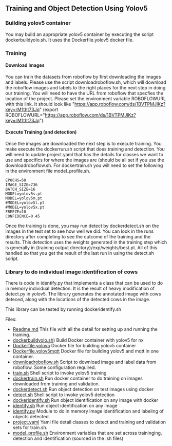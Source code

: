 ## Training and Object Detection Using Yolov5

### Building yolov5 container
You may build an appropriate yolov5 container by executing the script dockerbuildyolo.sh. It uses the Dockerfile.yolov5
docker file. 

### Training
#### Download Images
You can train the datasets from roboflow by first downloading the images and labels. Please use the script downloadroboflow.sh, which
will download the roboflow images and labels to the right places for the next step in doing our training. You will need to have
the URL from roboflow that specfies the location of the project. Please set the environment variable ROBOFLOWURL with this link.
It should look like "https://app.roboflow.com/ds/1BVTPMJlKz?key=rM1tht73Jq" (export ROBOFLOWURL="https://app.roboflow.com/ds/1BVTPMJlKz?key=rM1tht73Jq").
#### Execute Training (and detection)
Once the images are downloaded the next step is to execute training. You make execute the dockerrun.sh script that does training and detection.
You will need to update project.yaml that has the details for classes we want to use and specifics for where the images are (should be all set if you
use the downloadroboflow.sh.
For dockertrain.sh you will need to set the following in the environment file  model_profile.sh.
```
EPOCHS=50
IMAGE_SIZE=736
BATCH_SIZE=16
MODEL=yolov5s.pt
MODEL=yolov5m.pt
#MODEL=yolov5l.pt
#MODEL=yolov5x.pt
FREEZE=10
CONFIDENCE=0.45
```

Once the training is done, you may run detect by dockerdetect.sh on the images in the test set to see how well we did. You can look in the runs
directory after completing to see the outcome of the training and the results. This detection uses the weights generated in the training step which
is generally in {training output directory}/exp<number>/weights/best.pt. All of this handled so that you get the result of the last run in using the detect.sh script.
### Library to do individual image identification of cows
There is code in identify.py that implements a class that can be used to do in memory individual detection. It is the result of heavy modification of detect.py in yolov5. The library generates the annotated image with cows deteced, along with the locations of the detected cows in the image.

This library can be tested by running dockeridentify.sh

Files:
- [Readme.md](./Readme.md) This file with all the detail for setting up and running the training.
- [dockerbuildyolo.sh](./dockerbuildyolo.sh)) Build Docker container with yolov5 for nx
- [Dockerfile.yolov5](./Dockerfile.yolov5) Docker file for building yolov5 container
- [Dockerfile.yolov5mqtt](./Dockerfile.yolov5mqtt) Docker file for building yolov5 and mqtt in one container.
- [downloadroboflow.sh](./downloadroboflow.sh) Script to download image and label data from roboflow. Some configuration required.
- [train.sh](./train.sh) Shell script to invoke yolov5 training
- [dockertrain.sh](./dockertrain.sh) Run docker container to do training on images downloaded from training and validation.
- [dockerdetect.sh](./dockerdetect.sh) Run object detection on test images using docker
- [detect.sh](./detect.sh) Shell script to invoke yolov5 detection
- [dockeridentify.sh](./dockeridentify.sh) Run object identification on any image with docker
- [identify.sh](./identify.sh) Run object identification on any image
- [identify.py](./identify.py) Module to do in memory image identification and labeling of objects detected.
- [project.yaml](./project.yaml) Yaml file detail classes to detect and training and validation sets for train.sh.
- [model_profile.sh](./model_profile.sh) Environment variables that are set across traininging, detection and identification (sourced in the .sh files)
  
  

